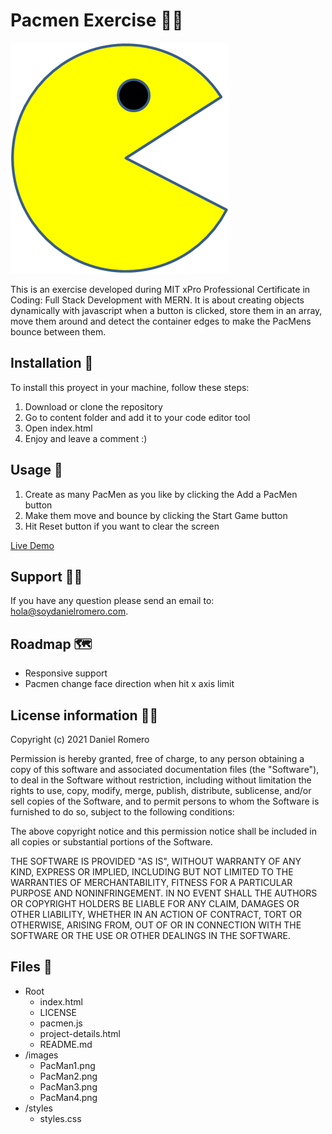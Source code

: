 # Pacmen Exercise 👨‍💻
<img src='images/PacMan1.png'>

This is an exercise developed during MIT xPro Professional Certificate in Coding: Full Stack Development with MERN. It is about creating objects dynamically with javascript when a button is clicked, store them in an array, move them around and detect the container edges to make the PacMens bounce between them.

## Installation 🔧

To install this proyect in your machine, follow these steps:

1. Download or clone the repository
2. Go to content folder and add it to your code editor tool
3. Open index.html
4. Enjoy and leave a comment :)

## Usage 🚀

1. Create as many PacMen as you like by clicking the Add a PacMen button
2. Make them move and bounce by clicking the Start Game button
3. Hit Reset button if you want to clear the screen

[Live Demo](https://soydanielromero.github.io/PacMenExercise/)

## Support 🦸‍♂️️

If you have any question please send an email to: [hola@soydanielromero.com](mailto:hola@soydanielromero.com).

## Roadmap 🗺

- Responsive support
- Pacmen change face direction when hit x axis limit

## License information 👨‍⚖️

Copyright (c) 2021 Daniel Romero

Permission is hereby granted, free of charge, to any person obtaining a copy
of this software and associated documentation files (the "Software"), to deal
in the Software without restriction, including without limitation the rights
to use, copy, modify, merge, publish, distribute, sublicense, and/or sell
copies of the Software, and to permit persons to whom the Software is
furnished to do so, subject to the following conditions:

The above copyright notice and this permission notice shall be included in all
copies or substantial portions of the Software.

THE SOFTWARE IS PROVIDED "AS IS", WITHOUT WARRANTY OF ANY KIND, EXPRESS OR
IMPLIED, INCLUDING BUT NOT LIMITED TO THE WARRANTIES OF MERCHANTABILITY,
FITNESS FOR A PARTICULAR PURPOSE AND NONINFRINGEMENT. IN NO EVENT SHALL THE
AUTHORS OR COPYRIGHT HOLDERS BE LIABLE FOR ANY CLAIM, DAMAGES OR OTHER
LIABILITY, WHETHER IN AN ACTION OF CONTRACT, TORT OR OTHERWISE, ARISING FROM,
OUT OF OR IN CONNECTION WITH THE SOFTWARE OR THE USE OR OTHER DEALINGS IN THE
SOFTWARE.

## Files 📁

- Root
    - index.html
    - LICENSE
    - pacmen.js
    - project-details.html
    - README.md
- /images
    - PacMan1.png
    - PacMan2.png
    - PacMan3.png
    - PacMan4.png
- /styles
    - styles.css